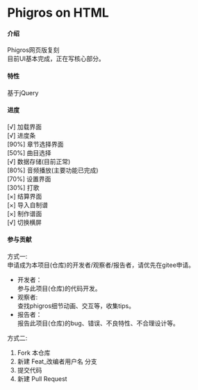 # Phigros on HTML

#### 介绍
Phigros网页版复刻  
目前UI基本完成，正在写核心部分。

#### 特性
基于jQuery

#### 进度
[√] 加载界面  
[√] 进度条  
[90%] 章节选择界面  
[50%] 曲目选择  
[√] 数据存储(目前正常)  
[80%] 音频播放(主要功能已完成)  
[70%] 设置界面  
[30%] 打歌  
[×] 结算界面  
[×] 导入自制谱  
[×] 制作谱面  
[√] 切换横屏

#### 参与贡献

方式一:  
申请成为本项目(仓库)的开发者/观察者/报告者，请优先在gitee申请。  
+ 开发者：  
参与此项目(仓库)的代码开发。  
+ 观察者:  
查找phigros细节动画、交互等，收集tips。  
+ 报告者：  
报告此项目(仓库)的bug、错误、不良特性、不合理设计等。

方式二:  
1.  Fork 本仓库
2.  新建 Feat_改编者用户名 分支
3.  提交代码
4.  新建 Pull Request
